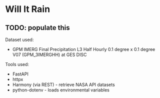 # Will It Rain

## TODO: populate this



Dataset used:
- GPM IMERG Final Precipitation L3 Half Hourly 0.1 degree x 0.1 degree V07 (GPM_3IMERGHH) at GES DISC

Tools used:
- FastAPI
- httpx
- Harmony (via REST) - retrieve NASA API datasets
- python-dotenv - loads environmental variables